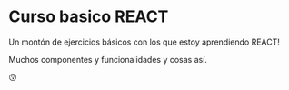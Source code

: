 # Curso basico REACT

 Un montón de ejercicios básicos con los que estoy aprendiendo REACT!

 Muchos componentes y funcionalidades y cosas así.

 😗

